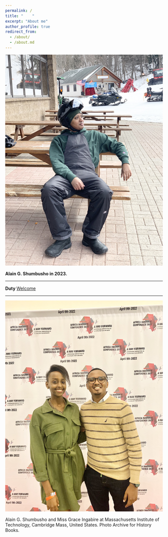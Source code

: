 ```yaml
---
permalink: /
title: "    " 
excerpt: "About me"
author_profile: true
redirect_from: 
  - /about/
  - /about.md
---
```







<img src="images/11CDC54A-A1AC-44F0-B759-41212D03B2B9.jpeg">


<b> Alain G. Shumbusho in 2023. </b>

<hr style="height:2px;border-width:0;color:gray;background-color:gray">




<b> Duty </b>  <a href=" https://phdcsseiden.github.io/Duty/ ">  Welcome  </a>




<hr style="height:2px;border-width:0;color:gray;background-color:gray">


<img src="images/IMG_6246.jpg">

Alain G. Shumbusho and Miss Grace Ingabire at Massachusetts Institute of Technology, Cambridge Mass, United States. Photo Archive for History Books. 













                                 
                                 
                                 
                                 
                                 
                                

